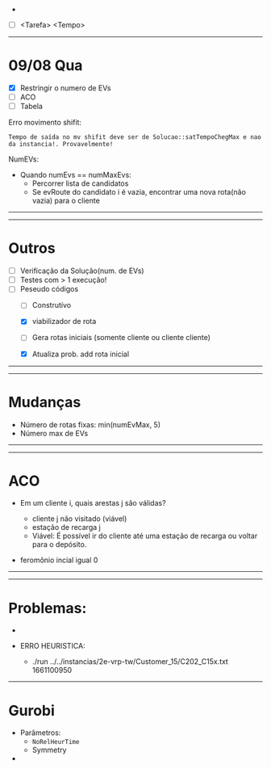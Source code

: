 -
- [ ] \<Tarefa\> \<Tempo\>



***

# 09/08 Qua

- [x] Restringir o numero de EVs
- [ ] ACO
- [ ] Tabela

Erro movimento shifit: 

	Tempo de saída no mv shifit deve ser de Solucao::satTempoChegMax e nao da instancia!. Provavelmente!

NumEVs:

- Quando numEvs == numMaxEvs:
	- Percorrer lista de candidatos 
	- Se evRoute do candidato i é vazia, encontrar uma nova rota(não vazia) para o cliente

***

***

# Outros
- [ ] Verificação da Solução(num. de EVs)
- [ ] Testes com > 1 execução!
- [ ] Peseudo códigos 
	- [ ] Construtívo
	- [x] viabilizador de rota
	- [ ] Gera rotas iniciais (somente cliente ou cliente cliente)
	- [x] Atualiza prob. add rota inicial




***
***

# Mudanças

- Número de rotas fixas: min(numEvMax, 5)
- Número max de EVs


***
***

# ACO

- Em um cliente i, quais arestas j são válidas?
	- cliente j não visitado (viável)
	- estação de recarga j
	- Viável: É possível ir do cliente até uma estação de recarga ou voltar para o depósito.


- feromônio incial igual 0

***
***


# Problemas:
-  


- ERRO HEURISTICA:
	- ./run ../../instancias/2e-vrp-tw/Customer_15/C202_C15x.txt 1661100950


























---

# Gurobi
- Parâmetros:
	- `NoRelHeurTime`
	- Symmetry
- 

